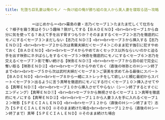 ```yaml
---
title: 牝堕ち巨乳妻は俺のモノ ～負け組の俺が勝ち組の友人から美人妻を寝取る話～攻略
---
```


                ＝はじめから＝<br>霧島の妻・志乃＜セーブ１＞たまたま忙しくて仕方なく？様子を窺う実はそういう趣味？脱がしてする【ＢＡＤＥＮＤ】<br><br>セーブ１から自分に気を使ってる？あえて手を出す脅すつもりか？そのままする＜セーブ２＞志乃を徹底的にモノにする＜セーブ３＞まだしない【志乃ＥＮＤ①】<br><br>セーブ３から挿入する【志乃ＥＮＤ②】<br><br>セーブ２から次は青葉夫婦だ＜セーブ４＞このまま犯す強引に犯すやめておく【ＢＡＤＥＮＤ】<br><br>セーブ４からやめておくセックス以外ならいいのかと迫る手を出す咲弥にネタばらしをする＜セーブ５＞咲弥を徹底的にモノにする＜セーブ６＞志乃を交える＜セーブ７＞影で奪い続ける【咲弥ＥＮＤ①】<br><br>セーブ７から目の前で完全に奪い取る【咲弥ＥＮＤ②】<br><br>セーブ６からやめておく（直後の咲弥とのＨシーン終了まで<br><br>セーブ５から次は武村夫婦だ＜セーブ８＞ご褒美を求めてみる最後にスパート【ＢＡＤＥＮＤ】<br><br>セーブ８から一緒にストレッチをして欲しいと頼む最初からスパート＜セーブ９＞出るように言う真琴を徹底的にモノにする行く＜セーブ１０＞挿入させてやる【真琴ＥＮＤ①】<br><br>セーブ１０から挿入させてやらない（シーン終了するとすぐにエンディング）【真琴ＥＮＤ①】<br><br>セーブ９から無視させる＜セーブ１１＞真琴を徹底的にモノにする【真琴ＥＮＤ②】<br><br>セーブ１１から人妻３人を手に入れる＜セーブ１２＞咲弥【ＳＰＥＣＩＡＬＥＮＤ】<br><br>セーブ１２から（直後のＨシーン終了まで）志乃【ＳＰＥＣＩＡＬＥＮＤ】※そのまま続けた場合<br><br>セーブ１２から（直後のＨシーン終了まで）真琴【ＳＰＥＣＩＡＬＥＮＤ】※そのまま続けた場合
              
